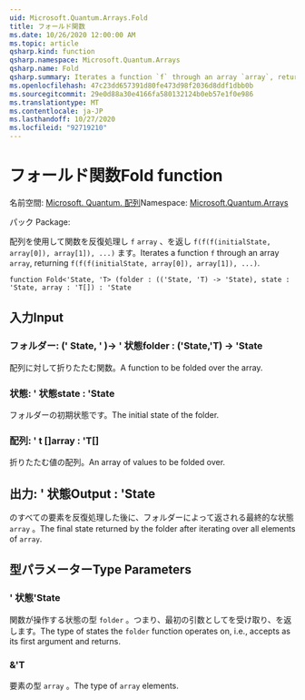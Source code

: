 ```yaml
---
uid: Microsoft.Quantum.Arrays.Fold
title: フォールド関数
ms.date: 10/26/2020 12:00:00 AM
ms.topic: article
qsharp.kind: function
qsharp.namespace: Microsoft.Quantum.Arrays
qsharp.name: Fold
qsharp.summary: Iterates a function `f` through an array `array`, returning `f(f(f(initialState, array[0]), array[1]), ...)`.
ms.openlocfilehash: 47c23dd657391d80fe473d98f2036d8ddf1dbb0b
ms.sourcegitcommit: 29e0d88a30e4166fa580132124b0eb57e1f0e986
ms.translationtype: MT
ms.contentlocale: ja-JP
ms.lasthandoff: 10/27/2020
ms.locfileid: "92719210"
---
```

# <a name="fold-function"></a><span data-ttu-id="be74b-102">フォールド関数</span><span class="sxs-lookup"><span data-stu-id="be74b-102">Fold function</span></span>

<span data-ttu-id="be74b-103">名前空間: [Microsoft. Quantum. 配列](xref:Microsoft.Quantum.Arrays)</span><span class="sxs-lookup"><span data-stu-id="be74b-103">Namespace: [Microsoft.Quantum.Arrays](xref:Microsoft.Quantum.Arrays)</span></span>

<span data-ttu-id="be74b-104">パック [](https://nuget.org/packages/)</span><span class="sxs-lookup"><span data-stu-id="be74b-104">Package: [](https://nuget.org/packages/)</span></span>


<span data-ttu-id="be74b-105">配列を使用して関数を反復処理し `f` `array` 、を返し `f(f(f(initialState, array[0]), array[1]), ...)` ます。</span><span class="sxs-lookup"><span data-stu-id="be74b-105">Iterates a function `f` through an array `array`, returning `f(f(f(initialState, array[0]), array[1]), ...)`.</span></span>

```qsharp
function Fold<'State, 'T> (folder : (('State, 'T) -> 'State), state : 'State, array : 'T[]) : 'State
```


## <a name="input"></a><span data-ttu-id="be74b-106">入力</span><span class="sxs-lookup"><span data-stu-id="be74b-106">Input</span></span>

### <a name="folder--statet---state"></a><span data-ttu-id="be74b-107">フォルダー: (' State, ' \)-> ' 状態</span><span class="sxs-lookup"><span data-stu-id="be74b-107">folder : ('State,'T) -> 'State</span></span>

<span data-ttu-id="be74b-108">配列に対して折りたたむ関数。</span><span class="sxs-lookup"><span data-stu-id="be74b-108">A function to be folded over the array.</span></span>


### <a name="state--state"></a><span data-ttu-id="be74b-109">状態: ' 状態</span><span class="sxs-lookup"><span data-stu-id="be74b-109">state : 'State</span></span>

<span data-ttu-id="be74b-110">フォルダーの初期状態です。</span><span class="sxs-lookup"><span data-stu-id="be74b-110">The initial state of the folder.</span></span>


### <a name="array--t"></a><span data-ttu-id="be74b-111">配列: ' t []</span><span class="sxs-lookup"><span data-stu-id="be74b-111">array : 'T[]</span></span>

<span data-ttu-id="be74b-112">折りたたむ値の配列。</span><span class="sxs-lookup"><span data-stu-id="be74b-112">An array of values to be folded over.</span></span>



## <a name="output--state"></a><span data-ttu-id="be74b-113">出力: ' 状態</span><span class="sxs-lookup"><span data-stu-id="be74b-113">Output : 'State</span></span>

<span data-ttu-id="be74b-114">のすべての要素を反復処理した後に、フォルダーによって返される最終的な状態 `array` 。</span><span class="sxs-lookup"><span data-stu-id="be74b-114">The final state returned by the folder after iterating over all elements of `array`.</span></span>

## <a name="type-parameters"></a><span data-ttu-id="be74b-115">型パラメーター</span><span class="sxs-lookup"><span data-stu-id="be74b-115">Type Parameters</span></span>

### <a name="state"></a><span data-ttu-id="be74b-116">' 状態</span><span class="sxs-lookup"><span data-stu-id="be74b-116">'State</span></span>

<span data-ttu-id="be74b-117">関数が操作する状態の型 `folder` 。つまり、最初の引数としてを受け取り、を返します。</span><span class="sxs-lookup"><span data-stu-id="be74b-117">The type of states the `folder` function operates on, i.e., accepts as its first argument and returns.</span></span>
### <a name="t"></a><span data-ttu-id="be74b-118">&</span><span class="sxs-lookup"><span data-stu-id="be74b-118">'T</span></span>

<span data-ttu-id="be74b-119">要素の型 `array` 。</span><span class="sxs-lookup"><span data-stu-id="be74b-119">The type of `array` elements.</span></span>